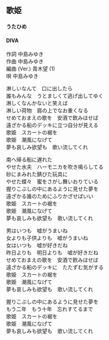 ## 歌姫
#### うたひめ
#### DIVA

作詞       中島みゆき  
作曲       中島みゆき  
編曲 (Ver.)       青木望 (1)  
唄       中島みゆき  



淋しいなんて　口に出したら  
誰もみんな　うとましくて逃げ出してゆく  
淋しくなんかないと笑えば  
淋しい荷物　肩の上でなお重くなる  
せめておまえの歌を　安酒で飲みほせば  
遠ざかる船のデッキに立つ自分が見える  
歌姫　スカートの裾を  
歌姫　潮風になげて  
夢も哀しみ欲望も　歌い流してくれ  
  
南へ帰る船に遅れた  
やせた水夫　ハーモニカを吹き鳴らしてる  
砂にまみれた錆びた玩具に  
やせた蝶々　蜜をさがし舞いおりている  
握りこぶしの中にあるように見せた夢を  
遠ざかる誰のためにふりかざせばいい  
歌姫　スカートの裾を  
歌姫　潮風になげて  
夢も哀しみも欲望も　歌い流してくれ  
  
男はいつも　嘘がうまいね  
女よりも子供よりも　嘘がうまいね  
女はいつも　嘘が好きだね  
昨日よりも　明日よりも　嘘が好きだね  
せめておまえの歌を　安酒で飲みほせば  
遠ざかる船のデッキに　たたずむ気がする  
歌姫　スカートの裾を  
歌姫　潮風になげて  
夢も哀しみも欲望も　歌い流してくれ  
  
握りこぶしの中にあるように見せた夢を  
もう二年　もう十年　忘れすてるまで  
歌姫　スカートの裾を  
歌姫　潮風になげて  
夢も哀しみも欲望も　歌い流してくれ  